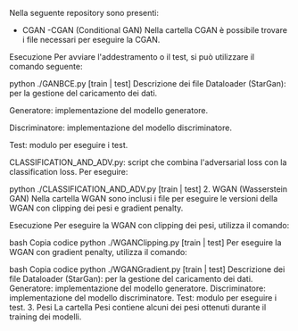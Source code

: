 Nella seguente repository sono presenti:
- CGAN
-CGAN (Conditional GAN) 
Nella cartella CGAN è possibile trovare i file necessari per eseguire la CGAN.

Esecuzione
Per avviare l'addestramento o il test, si può utilizzare  il comando seguente:

python ./GANBCE.py [train | test]
Descrizione dei file
Dataloader (StarGan): per la gestione del caricamento dei dati.

Generatore: implementazione del modello generatore.

Discriminatore: implementazione del modello discriminatore.

Test: modulo per eseguire i test.

CLASSIFICATION_AND_ADV.py: script che combina l'adversarial loss con la classification loss. 
Per eseguire:

python ./CLASSIFICATION_AND_ADV.py [train | test]
2. WGAN (Wasserstein GAN)
Nella cartella WGAN sono inclusi i file per eseguire le versioni della WGAN con clipping dei pesi e gradient penalty.

Esecuzione
Per eseguire la WGAN con clipping dei pesi, utilizza il comando:

bash
Copia codice
python ./WGANClipping.py [train | test]
Per eseguire la WGAN con gradient penalty, utilizza il comando:

bash
Copia codice
python ./WGANGradient.py [train | test]
Descrizione dei file
Dataloader (StarGan): per la gestione del caricamento dei dati.
Generatore: implementazione del modello generatore.
Discriminatore: implementazione del modello discriminatore.
Test: modulo per eseguire i test.
3. Pesi
La cartella Pesi contiene alcuni dei pesi ottenuti durante il training dei modelli.
